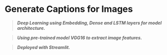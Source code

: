 # Generate Captions for Images
> ***Deep Learning using Embedding, Dense and LSTM layers for model architecture.***

> ***Using pre-trained model VGG16 to extract image features.***

> ***Deployed with Streamlit.***
